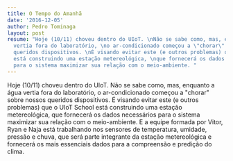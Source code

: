 ```yaml
---
title: O Tempo do Amanhã
date: '2016-12-05'
author: Pedro Tominaga
layout: post
resume: "Hoje (10/11) choveu dentro do UIoT. \nNão se sabe como, mas, enquanto a água
  vertia fora do laboratório, \no ar-condicionado começou a \"chorar\" sobre nossos
  queridos dispositivos. \nÉ visando evitar este (e outros problemas) que o UIoT School
  está construindo uma estação metereológica, \nque fornecerá os dados necessários
  para o sistema maximizar sua relação com o meio-ambiente. "
---
```


Hoje (10/11) choveu dentro do UIoT. 
Não se sabe como, mas, enquanto a água vertia fora do laboratório, 
o ar-condicionado começou a "chorar" sobre nossos queridos dispositivos. 
É visando evitar este (e outros problemas) que o UIoT School está construindo uma estação metereológica, 
que fornecerá os dados necessários para o sistema maximizar sua relação com o meio-ambiente. 
E a equipe formada por Vitor, Ryan e Naja está trabalhando nos sensores de temperatura, umidade, pressão e chuva, 
que será parte integrante da estação metereológica e fornecerá os mais essenciais dados para a compreensão e predição do clima.
